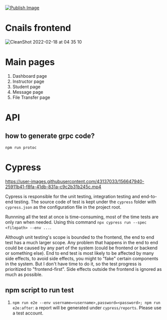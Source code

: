 [![Publish Image](https://github.com/FYP-2021-2022-cloud-ide/App/actions/workflows/ci.yaml/badge.svg)](https://github.com/FYP-2021-2022-cloud-ide/App/actions/workflows/ci.yaml)

# Cnails frontend

![CleanShot 2022-02-18 at 04 35 10](https://user-images.githubusercontent.com/43137033/154566293-211ef2ab-e765-4182-9d1c-482ae9cc94a1.png)

# Main pages

1. Dashboard page
2. Instructor page
3. Student page
4. Message page
5. File Transfer page

# API

## how to generate grpc code?

```
npm run protoc
```

# Cypress

https://user-images.githubusercontent.com/43137033/156647940-25911b41-f8fa-41db-831a-c9c2b31b245c.mp4

Cypress is responsible for the unit testing, integration testing and end-to-end testing. The source code of test is kept under the `cypress` folder with `cypress.json` as the configuration file in the project root.

Runnning all the test at once is time-consuming, most of the time tests are only ran when needed. Using this command `npx cypress run --spec <filepath> --env ...`.

Although unit testing's scope is bounded to the frontend, the end to end test has a much larger scope. Any problem that happens in the end to end could be caused by any part of the system (could be frontend or backend or something else). End to end test is most likely to be affected by many side effects, to avoid side effects, you might to "fake" certain components in the system. But I don't have time to do it, so the test progress is prioritized to "frontend-first". Side effects outside the frontend is ignored as much as possible.

## npm script to run test

1. `npm run e2e --env username=<username>,password=<password>; npm run e2e:after`: a report will be generated under `cypress/reports`. Please use a test account.
